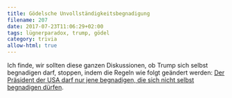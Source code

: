 ```yaml
---
title: Gödelsche Unvollständigkeitsbegnadigung
filename: 207
date: 2017-07-23T11:06:29+02:00
tags: lügnerparadox, trump, gödel
category: trivia
allow-html: true
---
```

<p>Ich finde, wir sollten diese ganzen Diskussionen, ob Trump sich selbst begnadigen darf, stoppen, indem die Regeln wie folgt geändert werden: <a href="https://de.wikipedia.org/wiki/L%C3%BCgner-Paradox">Der Präsident der USA darf nur jene begnadigen, die sich nicht selbst begnadigen dürfen</a>.</p>
